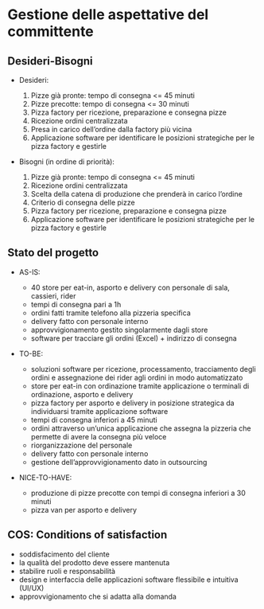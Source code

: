 # Gestione delle aspettative del committente

## Desideri-Bisogni

- Desideri:
    1. Pizze già pronte: tempo di consegna <= 45 minuti
    2. Pizze precotte: tempo di consegna <= 30 minuti
    3. Pizza factory per ricezione, preparazione e consegna pizze
    4. Ricezione ordini centralizzata
    5. Presa in carico dell’ordine dalla factory più vicina
    6. Applicazione software per identificare le posizioni strategiche per le pizza factory e gestirle

- Bisogni (in ordine di priorità):
    1. Pizze già pronte: tempo di consegna <= 45 minuti
    2. Ricezione ordini centralizzata
    3. Scelta della catena di produzione che prenderà in carico l’ordine
    4. Criterio di consegna delle pizze
    5. Pizza factory per ricezione, preparazione e consegna pizze
    6. Applicazione software per identificare le posizioni strategiche per le pizza factory e gestirle

## Stato del progetto

* AS-IS:
    - 40 store per eat-in, asporto e delivery con personale di sala, cassieri, rider
    - tempi di consegna pari a 1h
    - ordini fatti tramite telefono alla pizzeria specifica
    - delivery fatto con personale interno
    - approvvigionamento gestito singolarmente dagli store
    - software per tracciare gli ordini (Excel) + indirizzo di consegna

* TO-BE:
    - soluzioni software per ricezione, processamento, tracciamento degli ordini e assegnazione dei rider agli
      ordini in modo automatizzato
    - store per eat-in con ordinazione tramite applicazione o terminali di ordinazione, asporto e delivery
    - pizza factory per asporto e delivery in posizione strategica da individuarsi tramite applicazione software
    - tempi di consegna inferiori a 45 minuti
    - ordini attraverso un’unica applicazione che assegna la pizzeria che permette di avere la consegna più veloce
    - riorganizzazione del personale
    - delivery fatto con personale interno
    - gestione dell’approvvigionamento dato in outsourcing

* NICE-TO-HAVE:
    - produzione di pizze precotte con tempi di consegna inferiori a 30 minuti
    - pizza van per asporto e delivery

## COS: Conditions of satisfaction

- soddisfacimento del cliente
- la qualità del prodotto deve essere mantenuta
- stabilire ruoli e responsabilità
- design e interfaccia delle applicazioni software flessibile e intuitiva (UI/UX)
- approvvigionamento che si adatta alla domanda
